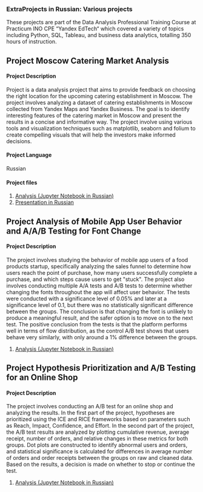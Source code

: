 ### ExtraProjects in Russian:  Various projects

These projects are part of the Data Analysis Professional Training Course at Practicum INO CPE “Yandex EdTech“ which covered a variety of topics including Python, SQL, Tableau, and business data analytics, totalling 350 hours of instruction.


## Project Moscow Catering Market Analysis

#### Project Description
Project is a data analysis project that aims to provide feedback on choosing the right location for the upcoming catering establishment in Moscow. 
The project involves analyzing a dataset of catering establishments in Moscow collected from Yandex Maps and Yandex Business. The goal is to identify interesting features of the catering market in Moscow and present the results in a concise and informative way. The project involve using various tools and visualization techniques such as matplotlib, seaborn and folium to create compelling visuals that will help the investors make informed decisions.

#### Project Language
Russian

#### Project files
01. [Analysis (Jupyter Notebook in Russian)](https://github.com/Zliubov/data_analyst_projects/blob/640a11df052116ea14a2042ff98ed69eb557ca2e/ExtraProjects/Moscow%20Catering%20Market%20Analysis.ipynb)
02. [Presentation in Russian](https://github.com/Zliubov/data_analyst_projects/blob/640a11df052116ea14a2042ff98ed69eb557ca2e/ExtraProjects/Moscow%20Catering%20Market%20Analysis%20Presentation.pdf)


## Project Analysis of Mobile App User Behavior and A/A/B Testing for Font Change

#### Project Description

The project involves studying the behavior of mobile app users of a food products startup, specifically analyzing the sales funnel to determine how users reach the point of purchase, how many users successfully complete a purchase, and which steps cause users to get "stuck". The project also involves conducting multiple A/A tests and A/B tests to determine whether changing the fonts throughout the app will affect user behavior. The tests were conducted with a significance level of 0.05% and later at a significance level of 0.1, but there was no statistically significant difference between the groups. The conclusion is that changing the font is unlikely to produce a meaningful result, and the safer option is to move on to the next test. The positive conclusion from the tests is that the platform performs well in terms of flow distribution, as the control A/B test shows that users behave very similarly, with only around a 1% difference between the groups.

01. [Analysis (Jupyter Notebook in Russian)](https://github.com/Zliubov/data_analyst_projects/blob/21a3c2e146a1bac0f5a23fd8b59add877cd25c2e/ExtraProjects/AAB%20Testing%20for%20Font%20Change%20in%20an%20App.ipynb)

## Project Hypothesis Prioritization and A/B Testing for an Online Shop

#### Project Description

The project involves conducting an A/B test for an online shop and analyzing the results. In the first part of the project, hypotheses are prioritized using the ICE and RICE frameworks based on parameters such as Reach, Impact, Confidence, and Effort. In the second part of the project, the A/B test results are analyzed by plotting cumulative revenue, average receipt, number of orders, and relative changes in these metrics for both groups. Dot plots are constructed to identify abnormal users and orders, and statistical significance is calculated for differences in average number of orders and order receipts between the groups on raw and cleaned data. Based on the results, a decision is made on whether to stop or continue the test.

01. [Analysis (Jupyter Notebook in Russian)](https://github.com/Zliubov/data_analyst_projects/blob/19de982c614480e18f929e6bfc6afee62c874a55/ExtraProjects/Hypothesis%20Prioritization%20and%20AB%20Testing%20for%20an%20Online%20Shop.ipynb)



